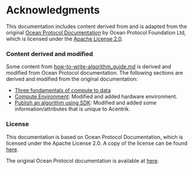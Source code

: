 # Acknowledgments

This documentation includes content derived from and is adapted from the original [Ocean Protocol Documentation](https://docs.oceanprotocol.com/developers/compute-to-data/compute-to-data-algorithms) by Ocean Protocol Foundation Ltd, which is licensed under the [Apache License 2.0](https://github.com/oceanprotocol/docs/blob/main/LICENSE).

### Content derived and modified
Some content from [how-to-write-algorithm_guide.md](/guides/how-to-write-algorithm_guide.md) is derived and modified from Ocean Protocol documentation. The following sections are derived and modified from the original documentation:

- [Three fundamentals of compute to data](/guides/how-to-write-algorithm_guide.md#3-fundamental-of-c2d)
- [Compute Environment](/guides/how-to-write-algorithm_guide.md#compute-environment): Modified and added hardware environment.
- [Publish an algorithm using SDK](/guides/how-to-write-algorithm_guide.md#publish-an-algorithm-using-sdk): Modified and added some information/attributes that is unique to Acentrik.

### License
This documentation is based on Ocean Protocol Documentation, which is licensed under the Apache License 2.0. A copy of the license can be found [here](https://github.com/oceanprotocol/docs/blob/main/LICENSE).

The original Ocean Protocol documentation is available at [here](https://docs.oceanprotocol.com/).